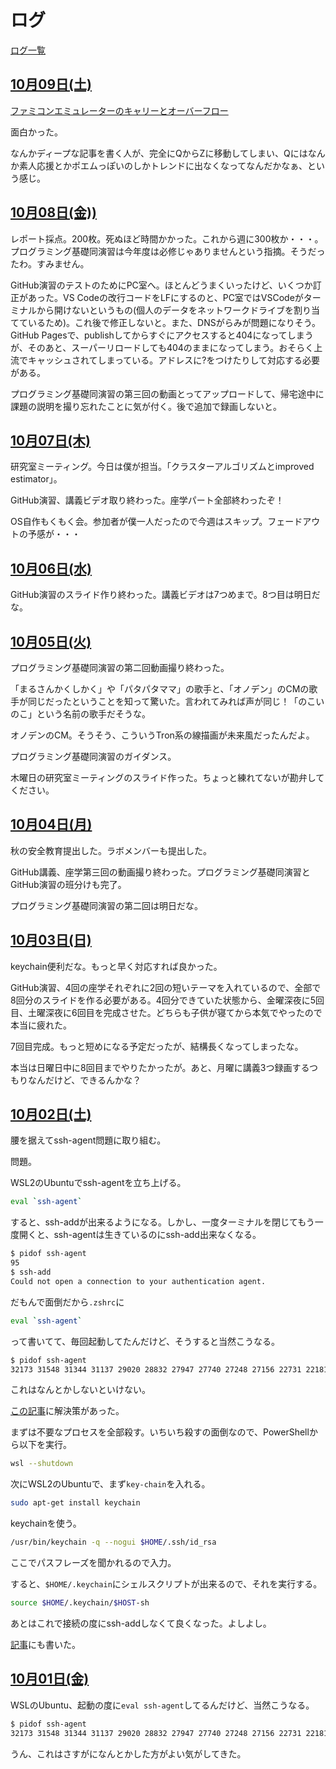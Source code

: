 # ログ

[ログ一覧](index.html)

## [10月09日(土)](#09) <a id="09"></a>

[ファミコンエミュレーターのキャリーとオーバーフロー](https://zenn.dev/szktty/articles/nes-carry-overflow)

面白かった。

なんかディープな記事を書く人が、完全にQからZに移動してしまい、Qにはなんか素人応援とかポエムっぽいのしかトレンドに出なくなってなんだかなぁ、という感じ。

## [10月08日(金))](#08) <a id="08"></a>

レポート採点。200枚。死ぬほど時間かかった。これから週に300枚か・・・。プログラミング基礎同演習は今年度は必修じゃありませんという指摘。そうだったわ。すみません。

GitHub演習のテストのためにPC室へ。ほとんどうまくいったけど、いくつか訂正があった。VS Codeの改行コードをLFにするのと、PC室ではVSCodeがターミナルから開けないというもの(個人のデータをネットワークドライブを割り当てているため)。これ後で修正しないと。また、DNSがらみが問題になりそう。GitHub Pagesで、publishしてからすぐにアクセスすると404になってしまうが、そのあと、スーパーリロードしても404のままになってしまう。おそらく上流でキャッシュされてしまっている。アドレスに?をつけたりして対応する必要がある。

プログラミング基礎同演習の第三回の動画とってアップロードして、帰宅途中に課題の説明を撮り忘れたことに気が付く。後で追加で録画しないと。

## [10月07日(木)](#07) <a id="07"></a>

研究室ミーティング。今日は僕が担当。「クラスターアルゴリズムとimproved estimator」。

GitHub演習、講義ビデオ取り終わった。座学パート全部終わったぞ！

OS自作もくもく会。参加者が僕一人だったので今週はスキップ。フェードアウトの予感が・・・

## [10月06日(水)](#06) <a id="06"></a>

GitHub演習のスライド作り終わった。講義ビデオは7つめまで。8つ目は明日だな。

## [10月05日(火)](#05) <a id="05"></a>

プログラミング基礎同演習の第二回動画撮り終わった。

「まるさんかくしかく」や「パタパタママ」の歌手と、「オノデン」のCMの歌手が同じだったということを知って驚いた。言われてみれば声が同じ！「のこいのこ」という名前の歌手だそうな。

オノデンのCM。そうそう、こういうTron系の線描画が未来風だったんだよ。

プログラミング基礎同演習のガイダンス。

木曜日の研究室ミーティングのスライド作った。ちょっと練れてないが勘弁してください。

## [10月04日(月)](#04) <a id="04"></a>

秋の安全教育提出した。ラボメンバーも提出した。

GitHub講義、座学第三回の動画撮り終わった。プログラミング基礎同演習とGitHub演習の班分けも完了。

プログラミング基礎同演習の第二回は明日だな。

## [10月03日(日)](#03) <a id="03"></a>

keychain便利だな。もっと早く対応すれば良かった。

GitHub演習、4回の座学それぞれに2回の短いテーマを入れているので、全部で8回分のスライドを作る必要がある。4回分できていた状態から、金曜深夜に5回目、土曜深夜に6回目を完成させた。どちらも子供が寝てから本気でやったので本当に疲れた。

7回目完成。もっと短めになる予定だったが、結構長くなってしまったな。

本当は日曜日中に8回目までやりたかったが。あと、月曜に講義3つ録画するつもりなんだけど、できるんかな？

## [10月02日(土)](#02) <a id="02"></a>

腰を据えてssh-agent問題に取り組む。

問題。

WSL2のUbuntuでssh-agentを立ち上げる。

```sh
eval `ssh-agent`
```

すると、ssh-addが出来るようになる。しかし、一度ターミナルを閉じてもう一度開くと、ssh-agentは生きているのにssh-add出来なくなる。

```sh
$ pidof ssh-agent
95
$ ssh-add
Could not open a connection to your authentication agent.
```

だもんで面倒だから`.zshrc`に

```sh
eval `ssh-agent`
```

って書いてて、毎回起動してたんだけど、そうすると当然こうなる。

```sh
$ pidof ssh-agent                                                                                                   
32173 31548 31344 31137 29020 28832 27947 27740 27248 27156 22731 22181 21753 21580 20882 19950 19721 18981 18612 18466 17212 16870 16678 16613 16482 15297 14260 13290 12988 12923 12591 12089 12084 11110 10915 10581 10386 10155 10036 9839 9505 9131 8890 7440 6796 6345 5675 5404 5147 4812 4709 3981 3679 3416 3378 3200 2907 2455 2065 1870 1433 952 279 95
```

これはなんとかしないといけない。

[この記事](https://esc.sh/blog/ssh-agent-windows10-wsl2/)に解決策があった。

まずは不要なプロセスを全部殺す。いちいち殺すの面倒なので、PowerShellから以下を実行。

```sh
wsl --shutdown
```

次にWSL2のUbuntuで、まず`key-chain`を入れる。

```sh
sudo apt-get install keychain
```

keychainを使う。

```sh
/usr/bin/keychain -q --nogui $HOME/.ssh/id_rsa
```

ここでパスフレーズを聞かれるので入力。

すると、`$HOME/.keychain`にシェルスクリプトが出来るので、それを実行する。

```sh
source $HOME/.keychain/$HOST-sh
```

あとはこれで接続の度にssh-addしなくて良くなった。よしよし。

[記事](https://zenn.dev/kaityo256/articles/ssh_agent_on_wsl)にも書いた。

## [10月01日(金)](#01) <a id="01"></a>

WSLのUbuntu、起動の度に`eval ssh-agent`してるんだけど、当然こうなる。

```sh
$ pidof ssh-agent                                                                                                   
32173 31548 31344 31137 29020 28832 27947 27740 27248 27156 22731 22181 21753 21580 20882 19950 19721 18981 18612 18466 17212 16870 16678 16613 16482 15297 14260 13290 12988 12923 12591 12089 12084 11110 10915 10581 10386 10155 10036 9839 9505 9131 8890 7440 6796 6345 5675 5404 5147 4812 4709 3981 3679 3416 3378 3200 2907 2455 2065 1870 1433 952 279 95
```

うん、これはさすがになんとかした方がよい気がしてきた。
